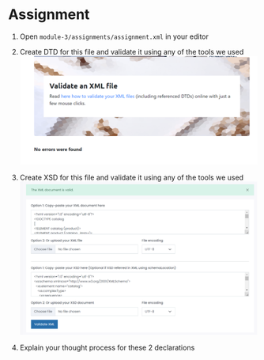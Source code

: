 # Assignment

1. Open `module-3/assignments/assignment.xml` in your editor
2. Create DTD for this file and validate it using any of the tools we used
   ![image info](../assignments/Validator_XML.png)

3. Create XSD for this file and validate it using any of the tools we used
    ![image info](../assignments/XSD_validator.png)

4. Explain your thought process for these 2 declarations